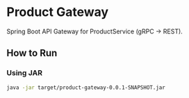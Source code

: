# Product Gateway

Spring Boot API Gateway for ProductService (gRPC → REST).

## How to Run

### Using JAR
```bash
java -jar target/product-gateway-0.0.1-SNAPSHOT.jar
